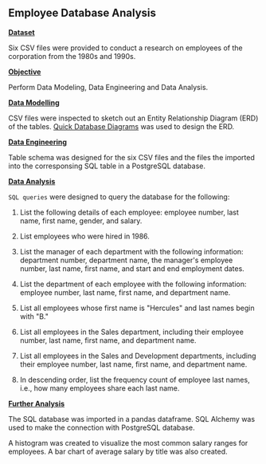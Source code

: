 ## Employee Database Analysis

<ins>**Dataset**<ins>

Six CSV files were provided to conduct a research on  employees of the corporation from the 1980s and 1990s.

<ins>**Objective**<ins>

Perform Data Modeling, Data Engineering and Data Analysis.

<ins>**Data Modelling**<ins>

CSV files were inspected to sketch out an Entity Relationship Diagram (ERD) of the tables.
[Quick Database Diagrams](http://www.quickdatabasediagrams.com) was used to design the ERD.

<ins>**Data Engineering**<ins>

Table schema was designed for the six CSV files and the files the imported into the corresponsing 
SQL table in a PostgreSQL database.

<ins>**Data Analysis**<ins>

`SQL queries` were designed to query the database for the following:
1. List the following details of each employee: employee number, last name, first name, gender, and salary.

2. List employees who were hired in 1986.

3. List the manager of each department with the following information: department number, department name, the manager's employee number, last name, first name, and start and end employment dates.

4. List the department of each employee with the following information: employee number, last name, first name, and department name.

5. List all employees whose first name is "Hercules" and last names begin with "B."

6. List all employees in the Sales department, including their employee number, last name, first name, and department name.

7. List all employees in the Sales and Development departments, including their employee number, last name, first name, and department name.

8. In descending order, list the frequency count of employee last names, i.e., how many employees share each last name.

<ins>**Further Analysis**<ins>

The SQL database was imported in a pandas dataframe. SQL Alchemy was used to make the connection with PostgreSQL database.

A histogram was created to visualize the most common salary ranges for employees. 
A bar chart of average salary by title was also created.


